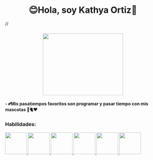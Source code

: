  <h1 align="center">😊Hola, soy Kathya Ortiz👋</h1>
       // <h3 align="center"></h3>
        <p align="center"> <img src="https://camo.githubusercontent.com/5ff9182d12e799168a3bb67b88df7388ae08ede3/68747470733a2f2f6d69726f2e6d656469756d2e636f6d2f6d61782f3837352f312a7164415731546a434e353768316c6275757a766368672e676966" width="260" height="200"/></p>
     <h4>  </h4>                                                                                                                                                                                                       
     <h4> - 💕Mis pasatiempos favoritos son programar y pasar tiempo con mis mascotas 🐶🐈❤</h4>
       
<p align="left">
</p>
<h3 align="left">Habilidades:</h3>
<p align="left"> 
    <a href="https://www.w3schools.com/cs/" target="_blank" rel="noreferrer"> 
        <img src="https://cdn.jsdelivr.net/gh/devicons/devicon/icons/java/java-original-wordmark.svg" width="70" height="70"/>
        <img src="https://cdn.jsdelivr.net/gh/devicons/devicon/icons/csharp/csharp-original.svg"  width="70" height="70"/>
           <img src="https://cdn.jsdelivr.net/gh/devicons/devicon/icons/html5/html5-original.svg" width="70" height="70"/>
           <img src="https://cdn.jsdelivr.net/gh/devicons/devicon/icons/blender/blender-original.svg" width="70" height="70"/>
      <img src="https://cdn.jsdelivr.net/gh/devicons/devicon/icons/microsoftsqlserver/microsoftsqlserver-plain-wordmark.svg"  width="70" height="70"/>
        <img src="https://cdn.jsdelivr.net/gh/devicons/devicon/icons/photoshop/photoshop-plain.svg" width="70" height="70" />
     
     
     

          
          
    
